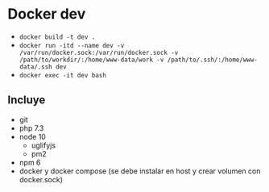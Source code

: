 # Docker dev

* `docker build -t dev .`
* `docker run -itd --name dev -v /var/run/docker.sock:/var/run/docker.sock -v /path/to/workdir/:/home/www-data/work -v /path/to/.ssh/:/home/www-data/.ssh dev`
* `docker exec -it dev bash`

## Incluye

* git
* php 7.3
* node 10
    * uglifyjs
    * pm2
* npm 6
* docker y docker compose (se debe instalar en host y crear volumen con docker.sock)